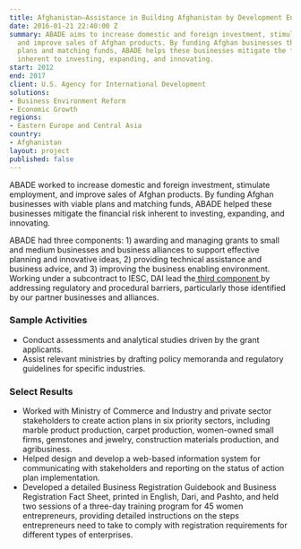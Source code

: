 ```yaml
---
title: Afghanistan—Assistance in Building Afghanistan by Development Enterprise (ABADE)
date: 2016-01-21 22:40:00 Z
summary: ABADE aims to increase domestic and foreign investment, stimulate employment,
  and improve sales of Afghan products. By funding Afghan businesses that have viable
  plans and matching funds, ABADE helps these businesses mitigate the financial risk
  inherent to investing, expanding, and innovating.
start: 2012
end: 2017
client: U.S. Agency for International Development
solutions:
- Business Environment Reform
- Economic Growth
regions:
- Eastern Europe and Central Asia
country:
- Afghanistan
layout: project
published: false
---
```


ABADE worked to increase domestic and foreign investment, stimulate employment, and improve sales of Afghan products. By funding Afghan businesses with viable plans and matching funds, ABADE helped these businesses mitigate the financial risk inherent to investing, expanding, and innovating.
 
ABADE had three components: 1) awarding and managing grants to small and medium businesses and business alliances to support effective planning and innovative ideas, 2) providing technical assistance and business advice, and 3) improving the business enabling environment. Working under a subcontract to IESC, DAI lead the[ third component ][2]by addressing regulatory and procedural barriers, particularly those identified by our partner businesses and alliances.

###  Sample Activities

* Conduct assessments and analytical studies driven by the grant applicants.
* Assist relevant ministries by drafting policy memoranda and regulatory guidelines for specific industries.

### Select Results

* Worked with Ministry of Commerce and Industry and private sector stakeholders to create action plans in six priority sectors, including marble product production, carpet production, women-owned small firms, gemstones and jewelry, construction materials production, and agribusiness.
* Helped design and develop a web-based information system for communicating with stakeholders and reporting on the status of action plan implementation. 
*  Developed a detailed Business Registration Guidebook and Business Registration Fact Sheet, printed in English, Dari, and Pashto, and held two sessions of a three-day training program for 45 women entrepreneurs, providing detailed instructions on the steps entrepreneurs need to take to comply with registration requirements for different types of enterprises.

[2]: http://www.usaid.gov/results-data/success-stories/afghan-carpets-brush-sales